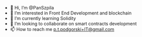 - 👋 Hi, I’m @PanSzpila
- 👀 I’m interested in Front End Development and blockchain
- 🌱 I’m currently learning Solidity
- 💞️ I’m looking to collaborate on smart contracts development
- 📫 How to reach me p.t.podgorski+IT@gmail.com

<!---
PanSzpila/PanSzpila is a ✨ special ✨ repository because its `README.md` (this file) appears on your GitHub profile.
You can click the Preview link to take a look at your changes.
--->
